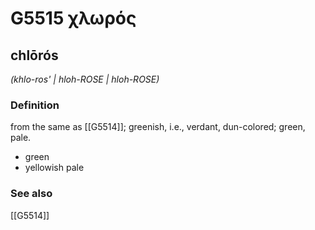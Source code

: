 # G5515 χλωρός

## chlōrós

_(khlo-ros' | hloh-ROSE | hloh-ROSE)_

### Definition

from the same as [[G5514]]; greenish, i.e., verdant, dun-colored; green, pale.

- green
- yellowish pale

### See also

[[G5514]]

